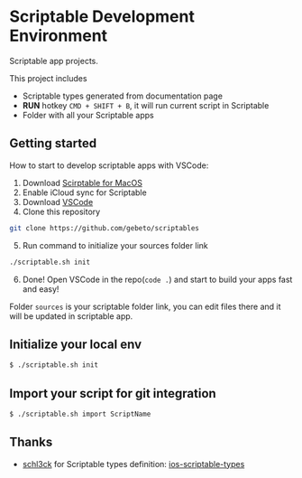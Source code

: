 # Scriptable Development Environment

Scriptable app projects.

This project includes
 - Scriptable types generated from documentation page
 - **RUN** hotkey `CMD + SHIFT + B`, it will run current script in Scriptable
 - Folder with all your Scriptable apps

## Getting started

How to start to develop scriptable apps with VSCode:

1. Download [Scirptable for MacOS](https://scriptable.app/mac-beta/)
2. Enable iCloud sync for Scriptable
3. Download [VSCode](https://code.visualstudio.com/)
4. Clone this repository
  ```sh
  git clone https://github.com/gebeto/scriptables
  ```
5. Run command to initialize your sources folder link
  ```sh
  ./scriptable.sh init
  ```
6. Done! Open VSCode in the repo(`code .`) and start to build your apps fast and easy!

Folder `sources` is your scriptable folder link, you can edit files there and it will be updated in scriptable app.

## Initialize your local env

```sh
$ ./scriptable.sh init
```

## Import your script for git integration

```sh
$ ./scriptable.sh import ScriptName
```


## Thanks
 - [schl3ck](https://github.com/schl3ck) for Scriptable types definition: [ios-scriptable-types](https://github.com/schl3ck/ios-scriptable-types)